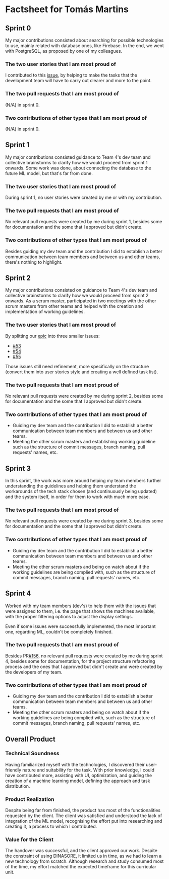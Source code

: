 # Factsheet for Tomás Martins

## Sprint 0

My major contributions consisted about searching for possible technologies to use, mainly related with database ones, like Firebase. In the end, we went with PostgreSQL, as proposed by one of my colleagues.


### The two user stories that I am most proud of

I contributed to this [issue](https://github.com/FEUP-MEIC-DS-2023-1MEIC06/DS-Project/issues/9), by helping to make the tasks that the development team will have to carry out clearer and more to the point.


### The two pull requests that I am most proud of

(N/A) in sprint 0.


### Two contributions of other types that I am most proud of

(N/A) in sprint 0.


## Sprint 1

My major contributions consisted guidance to Team 4's dev team and collective brainstorms to clarify how we would proceed from sprint 1 onwards. Some work was done, about connecting the database to the future ML model, but that's far from done.


### The two user stories that I am most proud of

During sprint 1, no user stories were created by me or with my contribution.


### The two pull requests that I am most proud of

No relevant pull requests were created by me during sprint 1, besides some for documentation and the some that I approved but didn't create.

### Two contributions of other types that I am most proud of

Besides guiding my dev team and the contribution I did to establish a better communication between team members and between us and other teams, there's nothing to highlight.

## Sprint 2

My major contributions consisted on guidance to Team 4's dev team and collective brainstorms to clarify how we would proceed from sprint 2 onwards. As a scrum master, participated in two meetings with the other scrum masters from other teams and helped with the creation and implementation of working guidelines.


### The two user stories that I am most proud of

By splitting our [epic](https://github.com/FEUP-MEIC-DS-2023-1MEIC06/DS-Project/issues/8) into three smaller issues:

- [#53](https://github.com/FEUP-MEIC-DS-2023-1MEIC06/DS-Project/issues/53)
- [#54](https://github.com/FEUP-MEIC-DS-2023-1MEIC06/DS-Project/issues/54)
- [#55](https://github.com/FEUP-MEIC-DS-2023-1MEIC06/DS-Project/issues/55)

Those issues still need refinement, more specifically on the structure (convert them into user stories style and creating a well defined task list).

### The two pull requests that I am most proud of

No relevant pull requests were created by me during sprint 2, besides some for documentation and the some that I approved but didn't create.

### Two contributions of other types that I am most proud of

- Guiding my dev team and the contribution I did to establish a better communication between team members and between us and other teams.
- Meeting the other scrum masters and establishing working guideline such as the structure of commit messages, branch naming, pull requests' names, etc.

## Sprint 3

In this sprint, the work was more around helping my team members further understanding the guidelines and helping them understand the workarounds of the tech stack chosen (and continuously being updated) and the system itself, in order for them to work with much more ease.

### The two pull requests that I am most proud of

No relevant pull requests were created by me during sprint 3, besides some for documentation and the some that I approved but didn't create.

### Two contributions of other types that I am most proud of

- Guiding my dev team and the contribution I did to establish a better communication between team members and between us and other teams.
- Meeting the other scrum masters and being on watch about if the working guidelines are being complied with, such as the structure of commit messages, branch naming, pull requests' names, etc.


## Sprint 4

Worked with my team members (dev's) to help them with the issues that were assigned to them, i.e. the page that shows the machines available, with the proper filtering options to adjust the display settings.

Even if some issues were successfully implemented, the most important one, regarding ML, couldn't be completely finished. 

### The two pull requests that I am most proud of

Besides PR[#156](https://github.com/FEUP-MEIC-DS-2023-1MEIC06/DS-Project/pull/156), no relevant pull requests were created by me during sprint 4, besides some for documentation, for the project structure refactoring process and the ones that I approved but didn't create and were created by the developers of my team.

### Two contributions of other types that I am most proud of

- Guiding my dev team and the contribution I did to establish a better communication between team members and between us and other teams.
- Meeting the other scrum masters and being on watch about if the working guidelines are being complied with, such as the structure of commit messages, branch naming, pull requests' names, etc.


## Overall Product

### Technical Soundness

Having familiarized myself with the technologies, I discovered their user-friendly nature and suitability for the task. With prior knowledge, I could have contributed more, assisting with UI, optimization, and guiding the creation of a machine learning model, defining the approach and task distribution.

### Product Realization

Despite being far from finished, the product has most of the functionalities requested by the client. The client was satisfied and understood the lack of integration of the ML model, recognising the effort put into researching and creating it, a process to which I contributed.

### Value for the Client

The handover was successful, and the client approved our work. Despite the constraint of using DINASORE, it limited us in time, as we had to learn a new technology from scratch. Although research and study consumed most of the time, my effort matched the expected timeframe for this curricular unit.
